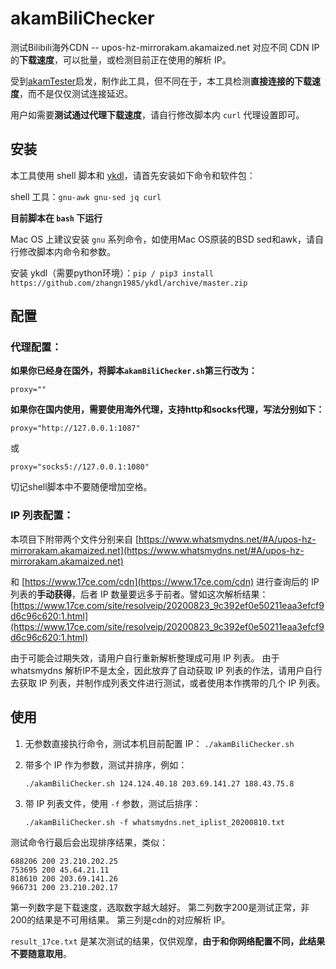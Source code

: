 # akamBiliChecker

测试Bilibili海外CDN -- upos-hz-mirrorakam.akamaized.net 对应不同 CDN IP 的**下载速度**，可以批量，或检测目前正在使用的解析 IP。

受到[akamTester](https://github.com/miyouzi/akamTester)启发，制作此工具，但不同在于，本工具检测**直接连接的下载速度**，而不是仅仅测试连接延迟。

用户如需要**测试通过代理下载速度**，请自行修改脚本内 `curl` 代理设置即可。

## 安装

本工具使用 shell 脚本和 [ykdl](https://github.com/zhangn1985/ykdl)，请首先安装如下命令和软件包：

shell 工具：`gnu-awk gnu-sed jq curl`

**目前脚本在 `bash` 下运行**

Mac OS 上建议安装 `gnu` 系列命令，如使用Mac OS原装的BSD sed和awk，请自行修改脚本内命令和参数。

安装 ykdl（需要python环境）：`pip / pip3 install https://github.com/zhangn1985/ykdl/archive/master.zip`

## 配置

### 代理配置：

**如果你已经身在国外，将脚本`akamBiliChecker.sh`第三行改为：** 

```proxy=""```

**如果你在国内使用，需要使用海外代理，支持http和socks代理，写法分别如下：**

```proxy="http://127.0.0.1:1087"```

或

```proxy="socks5://127.0.0.1:1080"```

切记shell脚本中不要随便增加空格。

### IP 列表配置：

本项目下附带两个文件分别来自 [https://www.whatsmydns.net/#A/upos-hz-mirrorakam.akamaized.net](https://www.whatsmydns.net/#A/upos-hz-mirrorakam.akamaized.net)

和 [https://www.17ce.com/cdn](https://www.17ce.com/cdn) 进行查询后的 IP 列表的**手动获得**，后者 IP 数量要远多于前者。譬如这次解析结果：[https://www.17ce.com/site/resolveip/20200823_9c392ef0e50211eaa3efcf9d6c96c620:1.html](https://www.17ce.com/site/resolveip/20200823_9c392ef0e50211eaa3efcf9d6c96c620:1.html)

由于可能会过期失效，请用户自行重新解析整理成可用 IP 列表。
由于 whatsmydns 解析IP不是太全，因此放弃了自动获取 IP 列表的作法，请用户自行去获取 IP 列表，并制作成列表文件进行测试，或者使用本作携带的几个 IP 列表。

## 使用

1. 无参数直接执行命令，测试本机目前配置 IP：
   `./akamBiliChecker.sh`

2. 带多个 IP 作为参数，测试并排序，例如：

   ```
   ./akamBiliChecker.sh 124.124.40.18 203.69.141.27 188.43.75.8
   ```

3. 带 IP 列表文件，使用 `-f` 参数，测试后排序：

   ```
   ./akamBiliChecker.sh -f whatsmydns.net_iplist_20200810.txt
   ```

   

测试命令行最后会出现排序结果，类似：

```686114 200 184.50.87.74
688206 200 23.210.202.25
753695 200 45.64.21.11
818610 200 203.69.141.26
966731 200 23.210.202.17
```

第一列数字是下载速度，选取数字越大越好。
第二列数字200是测试正常，非200的结果是不可用结果。
第三列是cdn的对应解析 IP。

`result_17ce.txt` 是某次测试的结果，仅供观摩，**由于和你网络配置不同，此结果不要随意取用**。